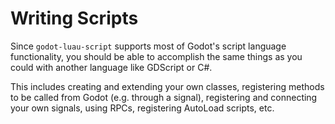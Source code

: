 # Writing Scripts

Since `godot-luau-script` supports most of Godot's script language
functionality, you should be able to accomplish the same things as you could
with another language like GDScript or C#.

This includes creating and extending your own classes, registering methods to be
called from Godot (e.g. through a signal), registering and connecting your own
signals, using RPCs, registering AutoLoad scripts, etc.
